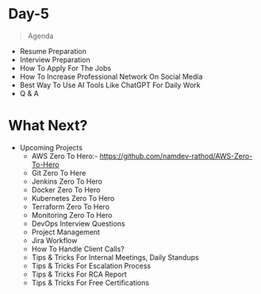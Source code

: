 # Day-5
> Agenda

- Resume Preparation
- Interview Preparation
- How To Apply For The Jobs
- How To Increase Professional Network On Social Media
- Best Way To Use AI Tools Like ChatGPT For Daily Work
- Q & A

# What Next?
- Upcoming Projects
    - AWS Zero To Hero:- https://github.com/namdev-rathod/AWS-Zero-To-Hero
    - Git Zero To Here
    - Jenkins Zero To Hero
    - Docker Zero To Hero
    - Kubernetes Zero To Hero
    - Terraform Zero To Hero
    - Monitoring Zero To Hero
    - DevOps Interview Questions
    - Project Management
    - Jira Workflow
    - How To Handle Client Calls?
    - Tips & Tricks For Internal Meetings, Daily Standups
    - Tips & Tricks For Escalation Process
    - Tips & Tricks For RCA Report
    - Tips & Tricks For Free Certifications

